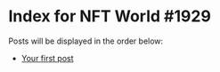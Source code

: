 # Index for NFT World #1929
Posts will be displayed in the order below:

- [Your first post](./001-first.md)

